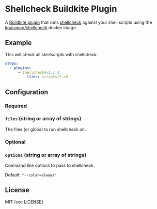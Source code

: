 # Shellcheck Buildkite Plugin

A [Buildkite plugin](https://buildkite.com/docs/agent/v3/plugins) that runs [shellcheck](https://github.com/koalaman/shellcheck) against your shell scripts using the [koalaman/shellcheck](https://hub.docker.com/r/koalaman/shellcheck/) docker image.

## Example

This will check all shellscripts with shellcheck.

```yml
steps:
  - plugins:
      - shellcheck#v1.1.1:
          files: scripts/*.sh
```

## Configuration

### Required

### `files` (string or array of strings)

The files (or globs) to run shellcheck on.

### Optional

### `options` (string or array of strings)

Command line options to pass to shellcheck.

Default: `"--color=always"`

## License

MIT (see [LICENSE](LICENSE))
